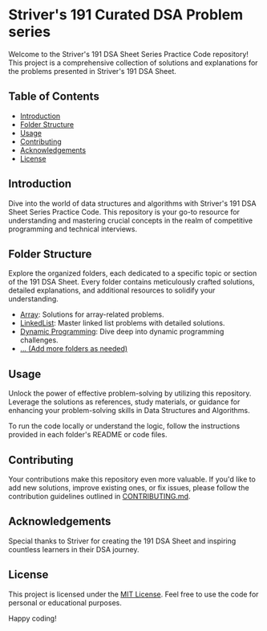 # Striver's 191 Curated DSA Problem series 

Welcome to the Striver's 191 DSA Sheet Series Practice Code repository! This project is a comprehensive collection of solutions and explanations for the problems presented in Striver's 191 DSA Sheet.

## Table of Contents

- [Introduction](#introduction)
- [Folder Structure](#folder-structure)
- [Usage](#usage)
- [Contributing](#contributing)
- [Acknowledgements](#acknowledgements)
- [License](#license)

## Introduction

Dive into the world of data structures and algorithms with Striver's 191 DSA Sheet Series Practice Code. This repository is your go-to resource for understanding and mastering crucial concepts in the realm of competitive programming and technical interviews.

## Folder Structure

Explore the organized folders, each dedicated to a specific topic or section of the 191 DSA Sheet. Every folder contains meticulously crafted solutions, detailed explanations, and additional resources to solidify your understanding.

- [Array](/Array): Solutions for array-related problems.
- [LinkedList](/LinkedList): Master linked list problems with detailed solutions.
- [Dynamic Programming](/DynamicProgramming): Dive deep into dynamic programming challenges.
- [... (Add more folders as needed)](/...)

## Usage

Unlock the power of effective problem-solving by utilizing this repository. Leverage the solutions as references, study materials, or guidance for enhancing your problem-solving skills in Data Structures and Algorithms.

To run the code locally or understand the logic, follow the instructions provided in each folder's README or code files.

## Contributing

Your contributions make this repository even more valuable. If you'd like to add new solutions, improve existing ones, or fix issues, please follow the contribution guidelines outlined in [CONTRIBUTING.md](CONTRIBUTING.md).

## Acknowledgements

Special thanks to Striver for creating the 191 DSA Sheet and inspiring countless learners in their DSA journey.

## License

This project is licensed under the [MIT License](LICENSE.md). Feel free to use the code for personal or educational purposes.

Happy coding!
